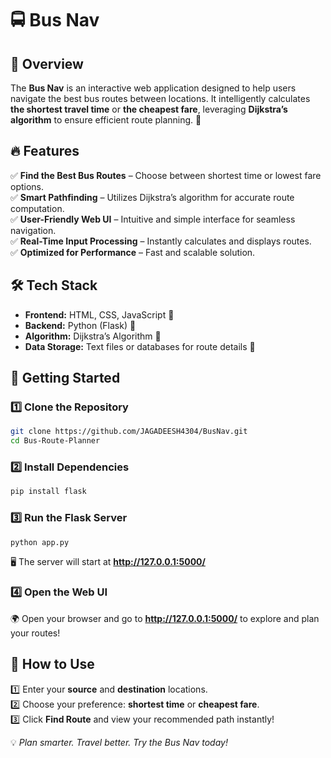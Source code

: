 
# 🚍 Bus Nav

## 🌟 Overview  
The **Bus Nav** is an interactive web application designed to help users navigate the best bus routes between locations. It intelligently calculates **the shortest travel time** or **the cheapest fare**, leveraging **Dijkstra’s algorithm** to ensure efficient route planning. 🚀

## 🔥 Features  
✅ **Find the Best Bus Routes** – Choose between shortest time or lowest fare options.  
✅ **Smart Pathfinding** – Utilizes Dijkstra’s algorithm for accurate route computation.  
✅ **User-Friendly Web UI** – Intuitive and simple interface for seamless navigation.  
✅ **Real-Time Input Processing** – Instantly calculates and displays routes.  
✅ **Optimized for Performance** – Fast and scalable solution.  

## 🛠 Tech Stack  
- **Frontend:** HTML, CSS, JavaScript 🎨  
- **Backend:** Python (Flask) 🐍  
- **Algorithm:** Dijkstra’s Algorithm 🔄  
- **Data Storage:** Text files or databases for route details 📁  

## 🚀 Getting Started  

### 1️⃣ Clone the Repository  
```bash
git clone https://github.com/JAGADEESH4304/BusNav.git
cd Bus-Route-Planner
```

### 2️⃣ Install Dependencies  
```bash
pip install flask
```

### 3️⃣ Run the Flask Server  
```bash
python app.py
```
🖥 The server will start at **http://127.0.0.1:5000/**

### 4️⃣ Open the Web UI  
🌍 Open your browser and go to **http://127.0.0.1:5000/** to explore and plan your routes!  

## 🎯 How to Use  
1️⃣ Enter your **source** and **destination** locations.  
2️⃣ Choose your preference: **shortest time** or **cheapest fare**.  
3️⃣ Click **Find Route** and view your recommended path instantly!  


💡 *Plan smarter. Travel better. Try the Bus Nav today!*

